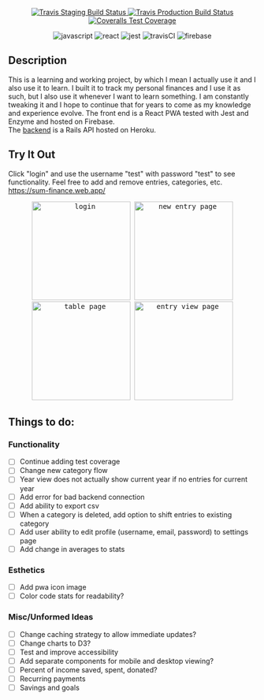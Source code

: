 <p align="center">
  <a href="href='https://travis-ci.com/travisdock/sum-frontend">
    <img alt="Travis Staging Build Status" src="https://img.shields.io/travis/com/travisdock/sum-frontend/staging.svg?label=Staging%20Build&style=plastic">
  </a>
  <a href="href='https://travis-ci.com/travisdock/sum-frontend">
    <img alt="Travis Production Build Status" src="https://img.shields.io/travis/com/travisdock/sum-frontend/production.svg?label=Production%20Build&style=plastic">
  </a>
  <a href="href='https://coveralls.io/github/travisdock/sum-frontend?branch=staging">
    <img src="https://img.shields.io/coveralls/travisdock/sum-frontend/production.svg?style=plastic&label=Coveralls%20Coverage" alt="Coveralls Test Coverage">
  </a>
</p>

<p align="center">
<img src="https://user-images.githubusercontent.com/36681963/47616844-57ef8800-da98-11e8-8504-89b765c4beaa.png" alt="javascript" title="Written in Javascript">
<img src="https://user-images.githubusercontent.com/36681963/46574153-5a653300-c96d-11e8-92be-113930d0a4e4.png" alt="react" title="Built with React">
<img src="https://user-images.githubusercontent.com/36681963/47617023-27a8e900-da9a-11e8-945e-5c409a0bf4a6.png" alt="jest" title="Tested with Jest">
<img src="https://user-images.githubusercontent.com/36681963/63767481-6878b680-c893-11e9-8b58-82797d1e5070.png" alt="travisCI" title="Continuous Integration with Travis CI">
<img src="https://user-images.githubusercontent.com/36681963/63767589-b2619c80-c893-11e9-91a1-8a9d77fbd185.png" alt="firebase" title="Deployed using Firebase">
</p>

## Description
This is a learning and working project, by which I mean I actually use it and I also use it to learn. I built it to track my personal finances and I use it as such, but I also use it whenever I want to learn something. I am constantly tweaking it and I hope to continue that for years to come as my knowledge and experience evolve. The front end is a React PWA tested with Jest and Enzyme and hosted on Firebase.  
The [backend](https://github.com/travisdock/sum-backend) is a Rails API hosted on Heroku.

## Try It Out
Click "login" and use the username "test" with password "test" to see functionality. Feel free to add and remove entries, categories, etc.
https://sum-finance.web.app/
   
<p align="center">
  <kbd>
    <img src="https://user-images.githubusercontent.com/36681963/47618668-0224db00-daac-11e8-8af1-eed23848440a.PNG" alt="login" width="200" title="login page">
  </kbd>
  <kbd>
    <img src="https://user-images.githubusercontent.com/36681963/47618667-0224db00-daac-11e8-98e5-3249e8c1d03a.PNG" alt="new entry page" width="200" title="new entry page">
  </kbd>
  <kbd>
    <img src="https://user-images.githubusercontent.com/36681963/47618666-018c4480-daac-11e8-9fa9-2c5e5fdd5693.PNG" alt="table page" width="200" title="table page">
  </kbd>
  <kbd>
    <img src="https://user-images.githubusercontent.com/36681963/47618665-018c4480-daac-11e8-8e47-068959636d55.PNG" alt="entry view page" width="200" title="entry view page">
  </kbd>
</p>

## Things to do:

### Functionality
- [ ] Continue adding test coverage
- [ ] Change new category flow
- [ ] Year view does not actually show current year if no entries for current year
- [ ] Add error for bad backend connection
- [ ] Add ability to export csv
- [ ] When a category is deleted, add option to shift entries to existing category
- [ ] Add user ability to edit profile (username, email, password) to settings page
- [ ] Add change in averages to stats

### Esthetics
- [ ] Add pwa icon image
- [ ] Color code stats for readability?

### Misc/Unformed Ideas
- [ ] Change caching strategy to allow immediate updates?
- [ ] Change charts to D3?
- [ ] Test and improve accessibility
- [ ] Add separate components for mobile and desktop viewing?
- [ ] Percent of income saved, spent, donated?
- [ ] Recurring payments
- [ ] Savings and goals
